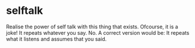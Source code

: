 # selftalk
Realise the power of self talk with this thing that exists. Ofcourse, it is a joke! It repeats whatever you say. No. A correct version would be: It repeats what it listens and assumes that you said.
